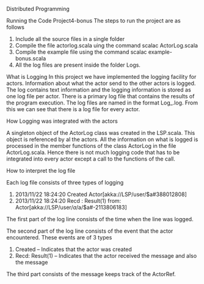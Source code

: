 Distributed Programming

Running the Code
Project4-bonus
The steps to run the project are as follows
1. Include all the source files in a single folder
2. Compile the file actorlog.scala uing the command scalac ActorLog.scala
3. Compile the example file using the command scalac example-bonus.scala
4. All the log files are present inside the folder Logs.

What is Logging
In this project we have implemented the logging facility for actors. 
Information about what the actor send to the other actors is logged. 
The log contains text information and the logging information is stored as one log file per actor. 
There is a primary log file that contains the results of the program execution. The log files are named in the format Log_<ActorRef>.log.
From this we can see that there is a log file for every actor.

How Logging was integrated with the actors

A singleton object of the ActorLog class was created in the LSP.scala. 
This object is referenced by al the actors. 
All the information on what is logged is processed in the member functions of the class ActorLog in the file ActorLog.scala. 
Hence there is not much logging code that has to be integrated into every actor except a call to the functions of the call.

How to interpret the log file

Each log file consists of three types of logging

1) 2013/11/22 18:24:20 Created Actor[akka://LSP/user/$a#388012808]
2) 2013/11/22 18:24:20 Recd : Result(1) from: Actor[akka://LSP/user/$a/$a/$a#-2113806183]

The first part of the log line consists of the time when the line was logged.

The second part of the log line consists of the event that the actor encountered. These events are of 3 types

1) Created – Indicates that the actor was created
2) Recd: Result(1) – Indicates that the actor received the message and also the message

The third part consists of the message keeps track of the ActorRef.
